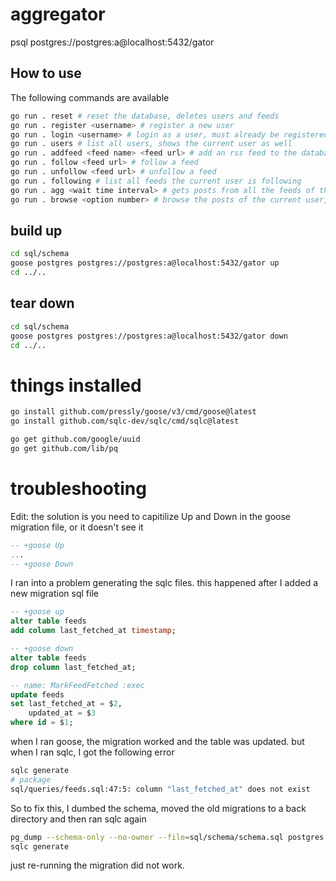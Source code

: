 # aggregator

psql postgres://postgres:a@localhost:5432/gator

## How to use

The following commands are available

```bash
go run . reset # reset the database, deletes users and feeds
go run . register <username> # register a new user
go run . login <username> # login as a user, must already be registered
go run . users # list all users, shows the current user as well
go run . addfeed <feed name> <feed url> # add an rss feed to the database, and the current user follows this
go run . follow <feed url> # follow a feed
go run . unfollow <feed url> # unfollow a feed
go run . following # list all feeds the current user is following
go run . agg <wait time interval> # gets posts from all the feeds of the current user. time interval is 1s, 1m, 1h, 1d etc.
go run . browse <option number> # browse the posts of the current user, can specify how many
```

## build up

```bash
cd sql/schema
goose postgres postgres://postgres:a@localhost:5432/gator up
cd ../..
```

## tear down

```bash
cd sql/schema
goose postgres postgres://postgres:a@localhost:5432/gator down
cd ../..
```

# things installed

```bash
go install github.com/pressly/goose/v3/cmd/goose@latest
go install github.com/sqlc-dev/sqlc/cmd/sqlc@latest
```

```bash
go get github.com/google/uuid
go get github.com/lib/pq
```

# troubleshooting

Edit: the solution is you need to capitilize Up and Down in the goose migration file, or it doesn't see it

```sql
-- +goose Up
...
-- +goose Down
```

I ran into a problem generating the sqlc files. this happened after I added a new migration sql file

```sql
-- +goose up
alter table feeds
add column last_fetched_at timestamp;

-- +goose down
alter table feeds
drop column last_fetched_at;

-- name: MarkFeedFetched :exec
update feeds
set last_fetched_at = $2,
    updated_at = $3
where id = $1;
```

when I ran goose, the migration worked and the table was updated. but when I ran sqlc, I got the following error

```bash
sqlc generate
# package
sql/queries/feeds.sql:47:5: column "last_fetched_at" does not exist
```

So to fix this, I dumbed the schema, moved the old migrations to a back directory and then ran sqlc again

```bash
pg_dump --schema-only --no-owner --file=sql/schema/schema.sql postgres://postgres:a@localhost:5432/gator
sqlc generate
```

just re-running the migration did not work.
